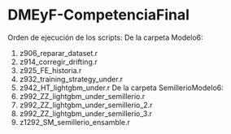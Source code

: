 # DMEyF-CompetenciaFinal
Orden de ejecución de los scripts:
De la carpeta Modelo6:
1. z906_reparar_dataset.r
2. z914_corregir_drifting.r
3. z925_FE_historia.r
4. z932_training_strategy_under.r
5. z942_HT_lightgbm_under.r
De la carpeta SemillerioModelo6:
1. z992_ZZ_lightgbm_under_semillerio.r
2. z992_ZZ_lightgbm_under_semillerio_2.r
3. z992_ZZ_lightgbm_under_semillerio_3.r
4. z1292_SM_semillerio_ensamble.r

